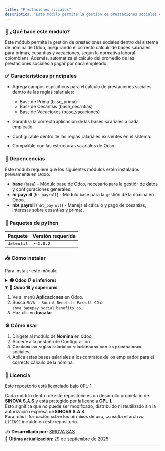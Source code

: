 ```yaml
---
title: "Prestaciones sociales"
description: "Este módulo permite la gestión de prestaciones sociales dentro del sistema de nómina de Odoo."
---
```


### 📌 ¿Qué hace este módulo?
Este módulo permite la gestión de prestaciones sociales dentro del sistema de nómina de Odoo, asegurando el correcto cálculo de bases salariales para primas, cesantías y vacaciones, según la normativa laboral colombiana. Además, automatiza el cálculo del promedio de las prestaciones sociales a pagar por cada empleado.

### ✅ Características principales

- Agrega campos específicos para el cálculo de prestaciones sociales dentro de las reglas salariales:
  - Base de Prima (base_prima)
  - Base de Cesantías (base_cesantias)
  - Base de Vacaciones (base_vacaciones)

- Garantiza la correcta aplicación de las bases salariales a cada empleado.
- Configurable dentro de las reglas salariales existentes en el sistema.
- Compatible con las estructuras salariales de Odoo.


### 🔗 Dependencias
Este módulo requiere que los siguientes módulos estén instalados previamente en Odoo:
- **base** (`base`) - Módulo base de Odoo, necesario para la gestión de datos y configuraciones generales.
- **hr payroll** (`hr_payroll`) - Módulo base para la gestión de la nómina en Odoo.
- **nbt payroll** (`nbt_payroll`) - Maneja el cálculo y pago de cesantías, intereses sobre cesantías y primas.


### 🔧 Paquetes de python
| Paquete        | Versión requerida |
|---------------|----------------|
| `dateutil`      | `>=2.8.2`    |


### 📥 Cómo instalar
Para instalar este módulo:
<details>
  <summary><strong>🟢 Odoo 17 e inferiores</strong></summary>

1. Ve al menú **Aplicaciones** en Odoo.
2. Busca `prestaciones sociales nómina co nbt` o `nbt_pago_prestaciones_sociales_co`.
3. Haz clic en **Instalar**
</details>

<details open>
  <summary><strong>🔵 Odoo 18 y superiores</strong></summary>
  
1. Ve al menú **Aplicaciones** en Odoo.
2. Busca `SNVA - Social Benefits Payroll CO` o `snva_basepay_social_benefits_co`.
3. Haz clic en **Instalar**
</details>

### ⚙️ Cómo usar
1. Dirígete al modulo de **Nomina** en Odoo.
2. Accede a la pestaña de Configuración
3. Gestiona las reglas salariales relacionadas con las prestaciones sociales.
4. Aplica estas bases salariales a los contratos de los empleados para el correcto cálculo de la nómina.

### 📜 Licencia

Este repositorio está licenciado bajo [OPL-1](LICENSE).

Cada módulo dentro de este repositorio es un desarrollo propietario de **SINOVA S.A.S** y está protegido por la licencia **OPL-1**.  
Esto significa que no puede ser modificado, distribuido ni reutilizado sin la autorización expresa de **SINOVA S.A.S**.  
Para más información sobre los términos de uso, consulta el archivo `LICENSE` incluido en este repositorio.

✍️ **Desarrollado por:** [SINOVA SAS](https://www.sinova.co/)  
📅 **Última actualización:** 29 de septiembre de 2025

---
